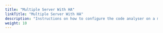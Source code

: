 ```yaml
---
title: "Multiple Server With HA"
linkTitle: "Multiple Server With HA"
description: "Instructions on how to configure the code analyser on a multiple server cluster."
weight: 10
---
```


